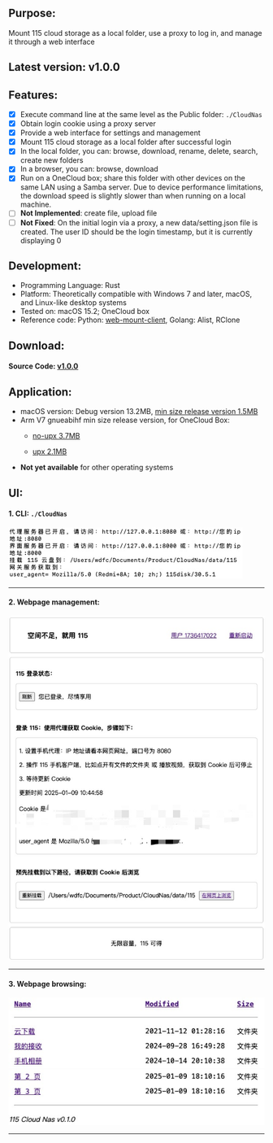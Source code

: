 ## Purpose:
Mount 115 cloud storage as a local folder, use a proxy to log in, and manage it through a web interface

## Latest version: v1.0.0

## Features:
- [x] Execute command line at the same level as the Public folder: ```./CloudNas```
- [x] Obtain login cookie using a proxy server
- [x] Provide a web interface for settings and management
- [x] Mount 115 cloud storage as a local folder after successful login
- [x] In the local folder, you can: browse, download, rename, delete, search, create new folders
- [x] In a browser, you can: browse, download
- [x] Run on a OneCloud box; share this folder with other devices on the same LAN using a Samba server. Due to device performance limitations, the download speed is slightly slower than when running on a local machine.
- [ ] **Not Implemented**: create file, upload file
- [ ] **Not Fixed**: On the initial login via a proxy, a new data/setting.json file is created. The user ID should be the login timestamp, but it is currently displaying 0

## Development:
* Programming Language: Rust
* Platform: Theoretically compatible with Windows 7 and later, macOS, and Linux-like desktop systems
* Tested on: macOS 15.2; OneCloud box
* Reference code: Python: [web-mount-client](https://github.com/ChenyangGao/web-mount-packs/blob/main/python-115-client/p115/component/client.py), Golang: Alist, RClone

## Download:
#### Source Code: [v1.0.0](md/work/CloudNas/CloudNas_v1.0.0_src.zip)

## Application:
* macOS version: Debug version 13.2MB, [min size release version 1.5MB](md/work/CloudNas/cloud_nas.zip)
* Arm V7 gnueabihf min size release version, for OneCloud Box:
  * [no-upx 3.7MB](md/work/CloudNas/armv7-gnueabihf-minsize-cloud_nas)  

  * [upx 2.1MB](md/work/CloudNas/armv7-gnueabihf-minsize-cloud_nas_upx)  
* **Not yet available** for other operating systems

## UI:
#### 1. CLI: ```./CloudNas```

<img src="md/work/CloudNas/CloudNas_00.jpg" class="markdown-img-container" alt="Cli output">

---
#### 2. Webpage management:

<img src="md/work/CloudNas/CloudNas_01.jpg" class="markdown-img-container" alt="Webpage management">

---
#### 3. Webpage browsing:

<img src="md/work/CloudNas/CloudNas_02.jpg" class="markdown-img-container" alt="Webpage browsing one">
<img src="md/work/CloudNas/CloudNas_03.jpg" class="markdown-img-container" alt="Webpage browsing two">

---